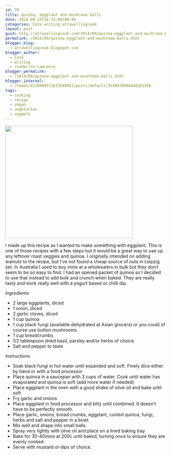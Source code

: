```yaml
---
id: 78
title: Quinoa, eggplant and mushroom balls
date: 2014-09-23T16:31:00+00:00
categories: Cate writing atravellingcook
layout: post
guid: http://atravellingcook.com/2014/09/quinoa-eggplant-and-mushroom-balls.html
permalink: /2014/09/quinoa-eggplant-and-mushroom-balls.html
blogger_blog:
  - atravellingcook.blogspot.com
blogger_author:
  - Cate
  - writing
  - readwrite Lawrence
blogger_permalink:
  - /2014/09/quinoa-eggplant-and-mushroom-balls.html
blogger_internal:
  - /feeds/4126609572633548921/posts/default/5550470004448261456
tags:
  - cooking
  - recipe
  - vegan
  - vegetarian
  - vegmofo
---
```


  <a  href="http://4.bp.blogspot.com/-jYyLdpq2s5o/VCGSJnHXSHI/AAAAAAAAJiM/At4ctGEyfE8/s1600/15145656739_a26576f706_b.jpg"><img src="http://4.bp.blogspot.com/-jYyLdpq2s5o/VCGSJnHXSHI/AAAAAAAAJiM/At4ctGEyfE8/s1600/15145656739_a26576f706_b.jpg" alt="" width="400" height="353" border="0" /></a>


I made up this recipe as I wanted to make something with eggplant. This is one of those recipes with a few steps but it would be a great way to use up any leftover roast veggies and quinoa. I originally intended on adding walnuts to the recipe, but I&#8217;ve not found a cheap source of nuts in Leipzig yet. In Australia I used to buy mine at a wholesalers in bulk but they don&#8217;t seem to be so easy to find. I had an opened packet of quinoa so I decided to use that instead to add bulk and crunch when baked. They are really tasty and work really well with a yogurt based or chilli dip.



_Ingredients_

  * 2 large eggplants, diced
  * 1 onion, diced
  * 2 garlic cloves, diced
  * 1 cup quinoa
  * 1 cup black fungi (available dehydrated at Asian grocers) or you could of course use button mushrooms
  * 1 cup breadcrumbs
  * 1/2 tablespoon dried basil, parsley and/or herbs of choice
  * Salt and pepper to taste

_Instructions_

  * Soak black fungi in hot water until expanded and soft. Finely dice either by hand or with a food processor
  * Place quinoa in a saucepan with 3 cups of water. Cook until water has evaporated and quinoa is soft (add more water if needed)
  * Place eggplant in the oven with a good shake of olive oil and bake until soft
  * Fry garlic and onions
  * Place eggplant in food processor and blitz until combined. It doesn&#8217;t have to be perfectly smooth.
  * Place garlic, onions, bread crumbs, eggplant, cooled quinoa, fungi, herbs and salt and pepper in a bowl.
  * Mix well and shape into small balls.
  * Spray very lightly with olive oil and place on a lined baking tray
  * Bake for 30-40mins at 200c until baked, turning once to ensure they are evenly cooked.
  * Serve with mustard or dips of choice. 
    